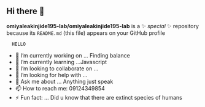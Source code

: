 ## Hi there 👋


**omiyaleakinjide195-lab/omiyaleakinjide195-lab** is a ✨ _special_ ✨ repository because its `README.md` (this file) appears on your GitHub profile

      HELLO

- 🔭 I’m currently working on ... Finding balance
- 🌱 I’m currently learning ...Javascript
- 👯 I’m looking to collaborate on ...
- 🤔 I’m looking for help with ...
- 💬 Ask me about ... Anything just speak
- 📫 How to reach me: 09124349854
- ⚡ Fun fact: ... Did u know that there are extinct species of humans
  
